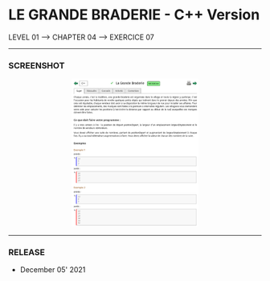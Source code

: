 # LE GRANDE BRADERIE - C++ Version
LEVEL 01 --> CHAPTER 04 --> EXERCICE 07

---
### **SCREENSHOT**

<div align="center">
    <img
        src="https://github.com/Ayckinn/CPP/blob/main/FRANCE_IOI/LEVEL_01/Chapter_04/07_grande_braderie/todo.png"
        alt="DEMO"
        style="width:50%">
</div>

---
### **RELEASE**

- December 05' 2021